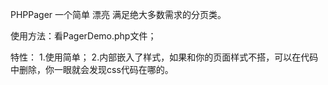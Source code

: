 PHPPager
一个简单 漂亮 满足绝大多数需求的分页类。

使用方法：看PagerDemo.php文件；

特性： 1.使用简单； 2.内部嵌入了样式，如果和你的页面样式不搭，可以在代码中删除，你一眼就会发现css代码在哪的。
